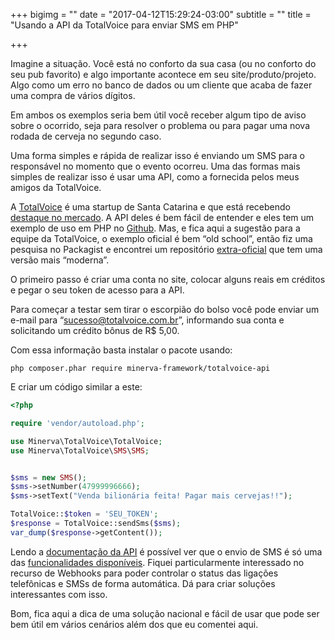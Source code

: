 +++
bigimg = ""
date = "2017-04-12T15:29:24-03:00"
subtitle = ""
title = "Usando a API da TotalVoice para enviar SMS em PHP"

+++

Imagine a situação. Você está no conforto da sua casa (ou no conforto do seu pub favorito) e algo importante acontece em seu site/produto/projeto. Algo como um erro no banco de dados ou um cliente que acaba de fazer uma compra de vários dígitos.

Em ambos os exemplos seria bem útil você receber algum tipo de aviso sobre o ocorrido, seja para resolver o problema ou para pagar uma nova rodada de cerveja no segundo caso.

<!--more-->

Uma forma simples e rápida de realizar isso é enviando um SMS para o responsável no momento que o evento ocorreu. Uma das formas mais simples de realizar isso é usar uma API, como a fornecida pelos meus amigos da TotalVoice.

A [TotalVoice](http://www.totalvoice.com.br/) é uma startup de Santa Catarina e que está recebendo [destaque no mercado](http://www.startupsc.com.br/startup-catarinense-totalvoice-recebe-investimento-da-bossa-nova/). A API deles é bem fácil de entender e eles tem um exemplo de uso em PHP no [Github](https://github.com/totalvoice/TotalVoiceAPI-PHP/blob/master/TotalVoiceAPI.class.php). Mas, e fica aqui a sugestão para a equipe da TotalVoice, o exemplo oficial é bem “old school”, então fiz uma pesquisa no Packagist e encontrei um repositório [extra-oficial](https://github.com/minerva-framework/totalvoice-api) que tem uma versão mais “moderna”.

O primeiro passo é criar uma conta no site, colocar alguns reais em créditos e pegar o seu token de acesso para a API.

Para começar a testar sem tirar o escorpião do bolso você pode enviar um e-mail para “[sucesso@totalvoice.com.br](mailto:sucesso@totalvoice.com.br)”, informando sua conta e solicitando um crédito bônus de R$ 5,00.

Com essa informação basta instalar o pacote usando:

	php composer.phar require minerva-framework/totalvoice-api

E criar um código similar a este:

```php
<?php

require 'vendor/autoload.php';

use Minerva\TotalVoice\TotalVoice;
use Minerva\TotalVoice\SMS\SMS;


$sms = new SMS();
$sms->setNumber(47999996666);
$sms->setText("Venda bilionária feita! Pagar mais cervejas!!");

TotalVoice::$token = 'SEU_TOKEN';
$response = TotalVoice::sendSms($sms);
var_dump($response->getContent());

```

Lendo a [documentação da API](https://api.totalvoice.com.br/doc/) é possível ver que o envio de SMS é só uma das [funcionalidades disponíveis](http://www.totalvoice.com.br/api/aplicacoes/). Fiquei particularmente interessado no recurso de Webhooks para poder controlar o status das ligações telefônicas e SMSs de forma automática. Dá para criar soluções interessantes com isso.

Bom, fica aqui a dica de uma solução nacional e fácil de usar que pode ser bem útil em vários cenários além dos que eu comentei aqui.